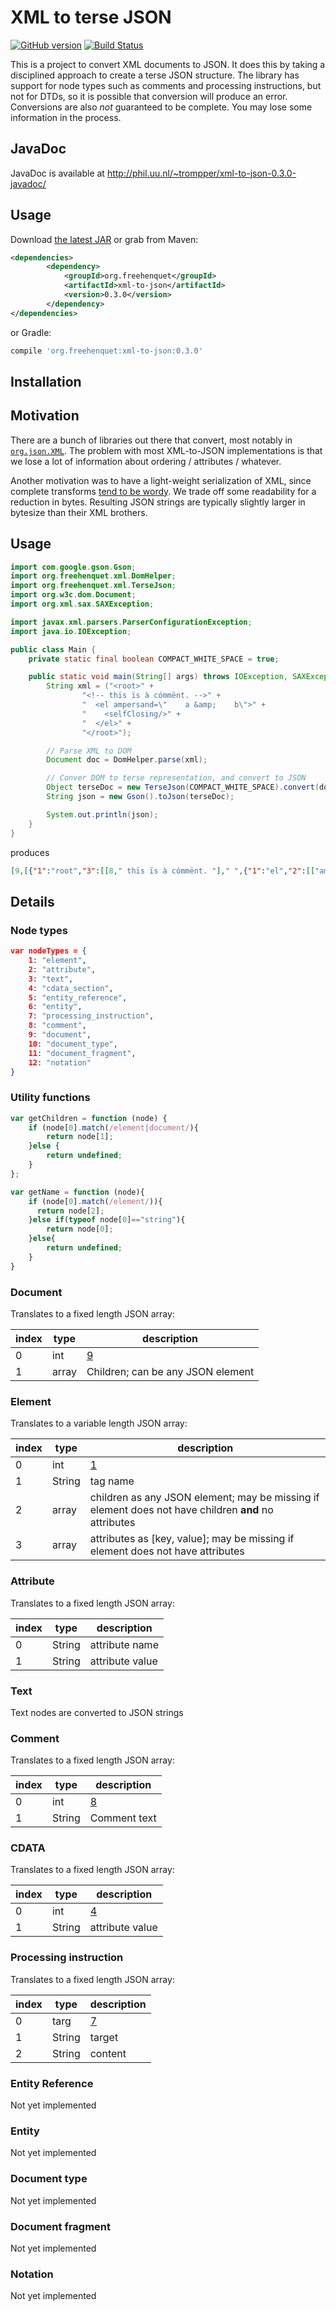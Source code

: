 # XML to terse JSON
[![GitHub version](https://badge.fury.io/gh/digitalheir%2Fjava-xml-to-json.svg)](http://badge.fury.io/gh/digitalheir%2Fjava-xml-to-json)
[![Build Status](https://travis-ci.org/digitalheir/java-xml-to-json.svg?branch=master)](https://travis-ci.org/digitalheir/java-xml-to-json)

This is a project to convert XML documents to JSON. It does this by taking a disciplined approach
 to create a terse JSON structure. The library has support for node types such as comments and processing instructions,
 but not for DTDs, so it is possible that conversion will produce an error. Conversions are also *not* guaranteed to be
 complete. You may lose some information in the process.

## JavaDoc
JavaDoc is available at http://phil.uu.nl/~trompper/xml-to-json-0.3.0-javadoc/

## Usage
Download [the latest JAR](https://github.com/digitalheir/java-xml-to-json/releases/latest) or grab from Maven:

```xml
<dependencies>
        <dependency>
            <groupId>org.freehenquet</groupId>
            <artifactId>xml-to-json</artifactId>
            <version>0.3.0</version>
        </dependency>
</dependencies>
```

or Gradle:
```groovy
compile 'org.freehenquet:xml-to-json:0.3.0'
```

## Installation


## Motivation
There are a bunch of libraries out there that convert, most notably in [`org.json.XML`](http://www.json.org/javadoc/org/json/XML.html). 
The problem with most XML-to-JSON implementations is that we lose a lot of information about ordering / attributes / whatever.

Another motivation was to have a light-weight serialization of XML, since complete transforms 
[tend to be wordy](https://github.com/digitalheir/ruby-xml-to-json). We 
trade off  some readability for a reduction in bytes. Resulting JSON strings are typically slightly larger in bytesize 
than their XML brothers.

## Usage
```java
import com.google.gson.Gson;
import org.freehenquet.xml.DomHelper;
import org.freehenquet.xml.TerseJson;
import org.w3c.dom.Document;
import org.xml.sax.SAXException;

import javax.xml.parsers.ParserConfigurationException;
import java.io.IOException;

public class Main {
    private static final boolean COMPACT_WHITE_SPACE = true;

    public static void main(String[] args) throws IOException, SAXException, ParserConfigurationException {
        String xml = ("<root>" +
                "<!-- thïs ïs à cómmënt. -->" +
                "  <el ampersand=\"    a &amp;    b\">" +
                "    <selfClosing/>" +
                "  </el>" +
                "</root>");

        // Parse XML to DOM
        Document doc = DomHelper.parse(xml);

        // Conver DOM to terse representation, and convert to JSON
        Object terseDoc = new TerseJson(COMPACT_WHITE_SPACE).convert(doc);
        String json = new Gson().toJson(terseDoc);

        System.out.println(json);
    }
}
```

produces

```json
[9,[{"1":"root","3":[[8," thïs ïs à cómmënt. "]," ",{"1":"el","2":[["ampersand","    a \u0026    b"]],"3":[" ",{"1":"selfClosing"}," "]}]}]]
```

## Details

### Node types
```json
var nodeTypes = { 
    1: "element",
    2: "attribute",
    3: "text",
    4: "cdata_section",
    5: "entity_reference",
    6: "entity",
    7: "processing_instruction",
    8: "comment",
    9: "document",
    10: "document_type",
    11: "document_fragment",
    12: "notation"
}
```

### Utility functions
```js
var getChildren = function (node) {
    if (node[0].match(/element|document/){
        return node[1];
    }else {
        return undefined;
    }
};

var getName = function (node){
    if (node[0].match(/element/)){
      return node[2];
    }else if(typeof node[0]=="string"){
        return node[0];
    }else{
        return undefined;
    }
}

```

### Document
Translates to a fixed length JSON array:

|index|type|description|
|---|---|---|
|0|int|[9](#node-types)|
|1|array|Children; can be any JSON element|

### Element
Translates to a variable length JSON array:

|index|type|description|
|---|---|---|
|0|int|[1](#node-types)|
|1|String|tag name|
|2|array|children as any JSON element; may be missing if element does not have children **and** no attributes|
|3|array|attributes as [key, value]; may be missing if element does not have attributes|

### Attribute
Translates to a fixed length JSON array:

|index|type|description|
|---|---|---|
|0|String|attribute name|
|1|String|attribute value|

### Text
Text nodes are converted to JSON strings

### Comment
Translates to a fixed length JSON array:

|index|type|description|
|---|---|---|
|0|int|[8](#node-types)|
|1|String|Comment text|

### CDATA
Translates to a fixed length JSON array:

|index|type|description|
|---|---|---|
|0|int|[4](#node-types)|
|1|String|attribute value|

### Processing instruction
Translates to a fixed length JSON array:

|index|type|description|
|---|---|---|
|0|targ|[7](#node-types)|
|1|String|target|
|2|String|content|

### Entity Reference
Not yet implemented

### Entity 
Not yet implemented

### Document type
Not yet implemented

### Document fragment
Not yet implemented

### Notation
Not yet implemented
